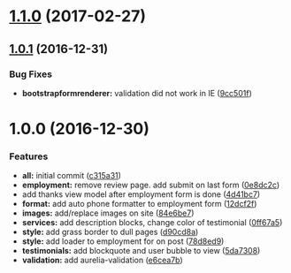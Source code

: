 <a name="1.1.0"></a>
# [1.1.0](https://github.com/jmzagorski/tclawnlex.com/compare/v1.0.1...v1.1.0) (2017-02-27)


<a name="1.0.1"></a>
## [1.0.1](https://github.com/jmzagorski/tclawnlex.com/compare/v1.0.0...v1.0.1) (2016-12-31)


### Bug Fixes

* **bootstrapformrenderer:** validation did not work in IE ([9cc501f](https://github.com/jmzagorski/tclawnlex.com/commit/9cc501f))



<a name="1.0.0"></a>
# 1.0.0 (2016-12-30)


### Features

* **all:** initial commit ([c315a31](https://github.com/jmzagorski/tclawnlex.com/commit/c315a31))
* **employment:** remove review page. add submit on last form ([0e8dc2c](https://github.com/jmzagorski/tclawnlex.com/commit/0e8dc2c))
* add thanks view model after employment form is done ([4d41bc7](https://github.com/jmzagorski/tclawnlex.com/commit/4d41bc7))
* **format:** add auto phone formatter to employment form ([12dcf2f](https://github.com/jmzagorski/tclawnlex.com/commit/12dcf2f))
* **images:** add/replace images on site ([84e6be7](https://github.com/jmzagorski/tclawnlex.com/commit/84e6be7))
* **services:** add description blocks, change color of testimonial ([0ff67a5](https://github.com/jmzagorski/tclawnlex.com/commit/0ff67a5))
* **style:** add grass border to dull pages ([d90cd8a](https://github.com/jmzagorski/tclawnlex.com/commit/d90cd8a))
* **style:** add loader to employment for on post ([78d8ed9](https://github.com/jmzagorski/tclawnlex.com/commit/78d8ed9))
* **testimonials:** add blockquote and user bubble to view ([5da7308](https://github.com/jmzagorski/tclawnlex.com/commit/5da7308))
* **validation:** add aurelia-validation ([e6cea7b](https://github.com/jmzagorski/tclawnlex.com/commit/e6cea7b))



